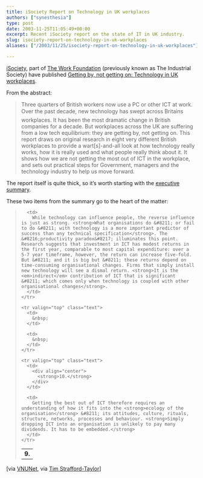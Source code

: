 ```yaml
---
title: iSociety Report on Technology in UK workplaces
authors: ["synesthesia"]
type: post
date: 2003-11-25T11:05:49+00:00
excerpt: Recent iSociety report on the state of IT in UK industry.
slug: isociety-report-on-technology-in-uk-workplaces 
aliases: ["/2003/11/25/isociety-report-on-technology-in-uk-workplaces"]

---
```

[iSociety][1], part of [The Work Foundation][2] (previously known as The Industrial Society) have published [Getting by, not getting on: Technology in UK workplaces][3].

From the abstract:

<blockquote title="Abstract of  'Getting by, not getting on: Technology in UK workplaces'" cite="https://www.theworkfoundation.com/research/isociety/gettingby_main.jsp">
  <p>
    Three quarters of British workers now use a PC or other ICT at work. Over the past decade, new technology has swept across Britains workplaces. It has been the most dramatic change in British companies for a decade. But workplaces across the UK are suffering from a low tech equilibrium: they are getting by, not getting on. This report draws on original research in eight very different British workplaces to provide a wart[s]-and-all look at how technology really works, how it is really used and what people really think about it. It shows how we are not getting the most out of ICT in the workplace, and sets out practical steps for Government, managers and the technology industry to help us move forward.
  </p>
</blockquote>

The report itself is quite thick, so it&#8217;s worth starting with the [executive summary][4]. 

These two items from the summary go to the heart of the matter:

<blockquote cite="https://www.theworkfoundation.com/research/isociety/gettingby_summary.jsp">
  <table width="100%" border="0" cellspacing="0" cellpadding="0">
    <tr valign="top" class="text">
      <td>
        <div align="center">
          <strong>9.</strong>
        </div>
      </td>
      
      <td>
        While technology can influence people, the reverse influence is just as strong. <strong>What organisations do &#8211; or fail to do &#8211; with technology is a more important predictor of success than any technical specification</strong>. The &#8216;productivity paradox&#8217; illuminates this point. Research suggests that investment in ICT has modest returns in the first year, comparable to most capital expenditure: over a 5-7 year timeframe, however, the return can increase five-fold. But &#8211; and it is big but &#8211; these returns depend on time-consuming organisational changes. Firms that simply install new technology will see a dismal return. <strong>It is the <em>indirect</em> contribution of ICT that is significant &#8211; which comes only when technology is coupled with other organisational changes</strong>.
      </td>
    </tr>
    
    <tr valign="top" class="text">
      <td>
        &nbsp;
      </td>
      
      <td>
        &nbsp;
      </td>
    </tr>
    
    <tr valign="top" class="text">
      <td>
        <div align="center">
          <strong>10.</strong>
        </div>
      </td>
      
      <td>
        Getting the best out of ICT therefore requires an understanding of how it fits into the <strong>ecology of the organisation</strong> &#8211; its attitudes, culture, rituals, structure, networks, processes and behaviour. <strong>Simply dropping ICT into an organisation is unlikely to pay many dividends. It has to be embedded.</strong>
      </td>
    </tr>
  </table>
</blockquote>

[via [VNUNet][5], via [Tim Strafford-Taylor][6]]

 [1]: https://theworkfoundation.com/research/isociety/index.jsp "The Work Foundation - iSociety"
 [2]: https://www.theworkfoundation.com/index.jsp "The Work Foundation - research, consultancy and advocacy"
 [3]: https://www.theworkfoundation.com/research/isociety/gettingby_main.jsp "The Work Foundation - iSociety, Getting by, not getting on"
 [4]: https://www.theworkfoundation.com/research/isociety/gettingby_summary.jsp "Go to executive summary of the report"
 [5]: https://www.computing.co.uk/News/1149574
 [6]: https://www.ecademy.com/module.php?mod=blog&uid=2084